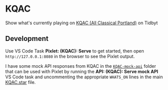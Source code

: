 # KQAC

Show what's currently playing on [KQAC (All Classical Portland)](https://allclassical.org) on Tidbyt

## Development

Use VS Code Task **Pixlet: (KQAC): Serve** to get started, then open `http://127.0.0.1:8080` in the browser to see the Pixlet output.

I have some mock API responses from KQAC in the [`KQAC-mock-api`](KQAC-mock-api) folder that can be used with Pixlet by running the **API: (KQAC): Serve mock API** VS Code task and uncommenting the appropriate `WHATS_ON` lines in the main [KQAC.star](/KQAC/KQAC.star) file.
